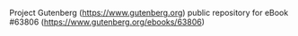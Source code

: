 Project Gutenberg (https://www.gutenberg.org) public repository for eBook #63806 (https://www.gutenberg.org/ebooks/63806)
